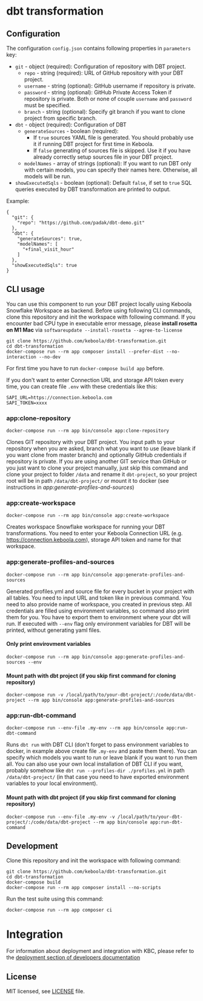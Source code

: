 
# dbt transformation

## Configuration

The configuration `config.json` contains following properties in `parameters` key:
- `git` - object (required): Configuration of repository with DBT project.
    - `repo` - string (required): URL of GitHub repository with your DBT project.
    - `username` - string (optional): GitHub username if repository is private.
    - `password` - string (optional): GitHub Private Access Token if repository is private. Both or none of couple `username` and `password` must be specified.
    - `branch` - string (optional): Specify git branch if you want to clone project from specific branch.
- `dbt` - object (required): Configuration of DBT
    - `generateSources` - boolean (required): 
      - If `true` sources YAML file is generated. You should probably use it if running DBT project for first time in Keboola.
      - If `false` generating of sources file is skipped. Use it if you have already correctly setup sources file in your DBT project.
    - `modelNames` - array of strings (optional): If you want to run DBT only with certain models, you can specify their names here. Otherwise, all models will be run.
- `showExecutedSqls` - boolean (optional): Default `false`, if set to `true` SQL queries executed by DBT transformation are printed to output.

Example:
```
{
  "git": {
    "repo": "https://github.com/padak/dbt-demo.git"
  },
  "dbt": {
    "generateSources": true,
    "modelNames": [
      "+final_visit_hour"
    ]
  },
  "showExecutedSqls": true
}
```

## CLI usage


You can use this component to run your DBT project locally using Keboola Snowflake Workspace as backend. Before using following CLI commands, clone this repository and init the workspace with following command. If you encounter bad CPU type in executable error message, please **install rosetta on M1 Mac** via `softwareupdate --install-rosetta --agree-to-license` 

```
git clone https://github.com/keboola/dbt-transformation.git
cd dbt-transformation
docker-compose run --rm app composer install --prefer-dist --no-interaction --no-dev
```

For first time you have to run `docker-compose build app` before. 

If you don't want to enter Connection URL and storage API token every time, you can create file `.env` with these credentials like this:
```
SAPI_URL=https://connection.keboola.com
SAPI_TOKEN=xxxx
```

### app:clone-repository
```
docker-compose run --rm app bin/console app:clone-repository
```
Clones GIT repository with your DBT project. You input path to your repository when you are asked, branch what you want to use (leave blank if you want clone from master branch) and optionally GitHub credentials if repository is private. If you are using another GIT service than GitHub or you just want to clone your project manually, just skip this command and clone your project to folder `/data` and rename it `dbt-project`, so your project root will be in path `/data/dbt-project/` or mount it to docker (see instructions in *app:generate-profiles-and-sources*)

### app:create-workspace
```
docker-compose run --rm app bin/console app:create-workspace
```
Creates workspace Snowflake workspace for running your DBT transformations. You need to enter your Keboola Connection URL (e.g. https://connection.keboola.com), storage API token and name for that workspace.

### app:generate-profiles-and-sources
```
docker-compose run --rm app bin/console app:generate-profiles-and-sources
```
Generated profiles.yml and source file for every bucket in your project with all tables. You need to input URL and token like in previous command. You need to also provide name of workspace, you created in previous step. All credentials are filled using environment variables, so command also print them for you. You have to export them to environment where your dbt will run. If executed with `--env` flag only environment variables for DBT will be printed, without generating yaml files.
#### Only print envirovment variables
```
docker-compose run --rm app bin/console app:generate-profiles-and-sources --env
```
#### Mount path with dbt project (if you skip first command for cloning repository)
```
docker-compose run -v /local/path/to/your-dbt-project/:/code/data/dbt-project --rm app bin/console app:generate-profiles-and-sources
```

### app:run-dbt-command
```
docker-compose run --env-file .my-env --rm app bin/console app:run-dbt-command
```
Runs `dbt run` with DBT CLI (don't forget to pass environment variables to docker, in example above create file `.my-env` and paste them there). You can specify which models you want to run or leave blank if you want to run them all. You can also use your own local installation of DBT CLI if you want, probably somehow like `dbt run --profiles-dir ./profiles.yml` in path `/data/dbt-project/` (in that case you need to have exported environment variables to your local environment).

#### Mount path with dbt project (if you skip first command for cloning repository)
```
docker-compose run --env-file .my-env -v /local/path/to/your-dbt-project/:/code/data/dbt-project --rm app bin/console app:run-dbt-command
```

## Development
 
Clone this repository and init the workspace with following command:

```
git clone https://github.com/keboola/dbt-transformation.git
cd dbt-transformation
docker-compose build
docker-compose run --rm app composer install --no-scripts
```

Run the test suite using this command:

```
docker-compose run --rm app composer ci
```
 
# Integration

For information about deployment and integration with KBC, please refer to the [deployment section of developers documentation](https://developers.keboola.com/extend/component/deployment/) 

## License

MIT licensed, see [LICENSE](./LICENSE) file.
